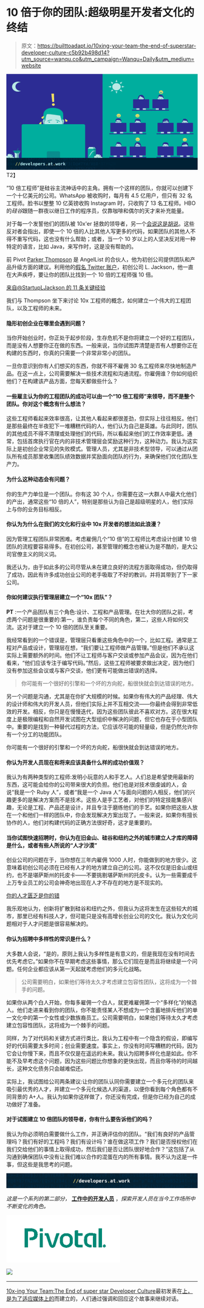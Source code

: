 # 10 倍于你的团队:超级明星开发者文化的终结

> 原文：<https://builttoadapt.io/10xing-your-team-the-end-of-superstar-developer-culture-c5b92b498d14?utm_source=wanqu.co&utm_campaign=Wanqu+Daily&utm_medium=website>

![](img/5e87f3a5fb8ad9b92d24878b0edc435c.png)T2】

“10 倍工程师”是硅谷主流神话中的主角。拥有一个这样的团队，你就可以创建下一个十亿美元的公司。WhatsApp 被收购时，每月有 4.5 亿用户，但只有 32 名工程师。脸书以整整 10 亿英镑收购 Instagram 时，只收购了 13 名工程师。HBO 的*硅谷*跟随一群夜以继日工作的程序员，仅靠咖啡和偶尔的天才来补充能量。

对于每一个发誓他们的团队被 10x'er 拯救的领导者，另一个[会说这是胡说](https://news.ycombinator.com/item?id=10958579)。这些反对者会指出，即使一个 10 倍的人比其他人写更多的代码，如果团队的其他人不得不重写代码，这也没有什么帮助；或者，当一个 10 岁以上的人坚决反对用一种特定的语言，比如 Java，来写作时，这是没有帮助的。

前 Pivot [Parker Thompson](https://medium.com/u/3f9dbd85ba62) 是 AngelList 的合伙人，他为初创公司提供团队和产品升级方面的建议。利用他的[假名 Twitter 账户](https://twitter.com/StartupLJackson/status/382534206670135296?ref_src=twsrc%5Etfw&ref_url=http%3A%2F%2Fstartupljackson.com%2F)，初创公司 L. Jackson，他一直在大声疾呼，要让你的团队比找到一个 10 倍的工程师强 10 倍。

[来自@StartupLJackson 的 11 条关键经验](https://builttoadapt.io/11-pivotal-lessons-from-startupljackson-d1de7e4bc3e0)

我们与 Thompson 坐下来讨论 10x 工程师的概念，如何建立一个伟大的工程团队，以及工程师的未来。

#### **隐形初创企业在哪里会遇到问题？**

当你开始创业时，你正处于起步阶段，生存危机不是你将建立一个好的工程团队，而是没有人想要你正在做的东西。一般来说，当你试图弄清楚是否有人想要你正在构建的东西时，你真的只需要一个非常非常小的团队。

一旦你意识到你有人们想买的东西，你就不得不雇佣 30 名工程师来尽快地制造产品。在这一点上，公司需要解决一些技术流程和沟通流程。你雇佣谁？你如何组织他们？在构建该产品方面，您每天都做些什么？

#### 一些雇主认为你的工程团队的成功可以由一个“10 倍工程师”来领导，而不是整个团队。你对这个概念有什么想法？

这些工程师看起来效率很高，让其他人看起来都很差劲，但实际上往往相反。他们是那些最终在半夜犯下一堆糟糕代码的人，他们认为自己是英雄。与此同时，团队的其他成员不得不清理或处理他们的代码，所以看起来他们的工作效率更低。通常，包括首席执行官在内的非技术管理层会奖励这种行为，这种动力。我认为这实际上是初创企业常见的失败模式。管理人员，尤其是非技术型领导，可以通过从团队所有成员那里收集团队绩效数据并奖励面向团队的行为，来确保他们优化团队生产力。

#### **为什么这种动态会有问题？**

你的生产力单位是一个团队。你有这 30 个人，你需要在这一大群人中最大化他们的产出，通常这些“10 倍的人”，特别是那些认为自己是超级明星的人，他们实际上与你的业务目标相反。

#### 你认为为什么在我们的文化和行业中 10x 开发者的想法如此浪漫？

因为管理工程团队非常困难。考虑雇佣几个“10 倍”的工程师比考虑设计创建 10 倍团队的流程要容易得多。在初创公司，甚至管理的概念也被认为是不酷的，是大公司官僚主义的同义词。

我还认为，由于如此多的公司尽管从未在建立良好的流程方面取得成功，但仍取得了成功，因此有许多成功创业公司的老手吸取了不好的教训，并将其带到了下一家公司。

#### **你如何建议执行管理层建立一个“10x 团队”？**

**PT** :一个产品团队有三个角色:设计、工程和产品管理。在壮大你的团队之前，考虑两个问题是很重要的:第一，谁负责每个不同的角色，第二，这些人将如何交流。这对于建立一个 10 倍的团队至关重要。

我经常看到的一个错误是，管理层只看重这些角色中的一个，比如工程。通常是工程对产品或设计，管理层在想，“我们要让工程师做产品管理。”但是他们不承认这实际上需要额外的时间。他们不让工程师与客户交谈或参加产品会议，因为在他们看来，“他们应该专注于编写代码。”然后，这些工程师被要求做出决定，因为他们没有参加这些会议或与客户交谈，他们更有可能做出错误的选择。

> 你可能有一个很好的引擎和一个坏的方向舵，船很快就会到达错误的地方。

另一个问题是沟通，尤其是在你扩大规模的时候。如果你有伟大的产品经理、伟大的设计师和伟大的开发人员，但他们实际上并不互相交流——你最终会得到非常低效的开发。相反，你只是在慢慢迭代，因为这些团队彼此不喜欢对方。这在很大程度上是极限编程和自然开发试图在大型组织中解决的问题，但它也存在于小型团队中。重要的是找到一种替代过程的方法，它应该尽可能的轻量级，但是仍然允许你有一个分工的功能团队。

你可能有一个很好的引擎和一个坏的方向舵，船很快就会到达错误的地方。

#### 你认为开发人员现在和将来应该具备什么样的成功价值观？

我认为有两种类型的工程师:发明小玩意的人和手艺人。人们总是希望使用最新的东西，这可能会给你的公司带来很大的负担。他们也是对技术很虔诚的人，会说“我是一个 Ruby 人”，或者“我是一个 Java 人”与面向问题的人相反，他们的兴趣更多的是解决方案而不是技术。这些人是手工艺者，对他们的特定技能集感兴趣，无论是工程、产品还是设计，并且专注于磨练他们的手艺。如果你把这些人放在一个和他们一样的团队中，你会发现解决方案出现了。一般来说，如果你有擅长协作的人，他们对构建代码的正确方法很好奇，这才是重要的。

#### 当你试图快速招聘时，你认为在旧金山、硅谷和纽约之外的城市建立人才库的障碍是什么，或者有些人所说的“人才沙漠”

创业公司的问题在于，当你想在三年内雇佣 1000 人时，你能做到的地方很少。这意味着初创公司必须在已经有人才的地方建立自己的公司。这不仅仅是旧金山或纽约，也不是堪萨斯州的托皮卡——不要挑剔堪萨斯州的托皮卡。认为一些需要成千上万专业员工的公司会神奇地出现在人才不存在的地方是不现实的。

[你的人才匮乏是你的错](https://builttoadapt.io/your-talent-drought-is-your-fault-1db93a7e7d2c)

我乐观地认为，创新将扩散到硅谷和纽约之外，但我认为这将发生在这些较大的城市，那里已经有科技人才，但可能只是没有高增长创业公司的文化。我认为文化问题相对于人才问题是很容易解决的。

#### 你认为招聘中多样性的常识是什么？

大多数人会说，“是的，原则上我认为多样性是有意义的，但是我现在没有时间去优先考虑它。”如果你不在早期考虑这些事情，那么它们现在是而且将继续是一个问题。任何企业都应该从第一天起就考虑他们的多元化战略。

> 公司需要明白，如果他们等待太久才考虑建立包容性团队，这将成为一个棘手的问题。

如果你从两个白人开始，你每多雇佣一个白人，就更难雇佣第一个“多样化”的候选人。他们走进来看到你的团队，你不能责怪某人不想成为一个含蓄地排斥他们的单一文化中的第一个女性或少数族裔员工。公司需要明白，如果他们等待太久才考虑建立包容性团队，这将成为一个棘手的问题。

同样，为了对代码和关键方式进行类比，我认为工程中有一个隐含的假设，即编写好的代码需要太多时间；创业需要速度。事实上，你没有时间写糟糕的代码，因为它会让你慢下来，而且不仅仅是在遥远的未来。我认为招聘多样化也是如此。你不能不及早考虑这个问题，因为这些问题比你想象的更快出现，而且你等待的时间越长，这种文化债务只会越难偿还。

实际上，我试图给公司两条建议:让你的团队认同你需要建立一个多元化的团队来吸引最优秀的人才，并建立一个多元化候选人的渠道，以便你看到每个角色都有不同背景的 A+人。我认为如果你这样做了，你还没有完成，但是你已经为自己的成功做好了准备。

#### 对于试图建立 10 倍团队的领导者，你有什么要告诉他们的吗？

我认为你必须明白需要做什么工作，并正确评估你的团队。“我们有良好的产品管理吗？我们有好的工程吗？我们有设计吗？谁在做这项工作？我们是否授权他们在我们交给他们的事情上取得成功，然后我们是否让团队很好地合作？”这包括了从沟通到确保团队中没有让我们难以合作的混蛋在内的所有事情。我不认为这是一件事，但这些是我思考的问题。

[![](img/2070668e25aceeb3a4c930e2660fee92.png)](https://builttoadapt.io/developers-at-work/home)

*这是一个系列的第二部分，* [**工作中的开发人员**](https://builttoadapt.io/developers-at-work/home) ，*探索开发人员在当今工作场所中不断变化的角色。*

[![](img/de87c53cf7507c2fec67424fdae62dcb.png)](http://pivotal.io/)

![](img/9e24ce6912a0d48ba285f4b70cfeadac.png)

* * *

[10x-ing Your Team:The End of super star Developer Culture](https://builttoadapt.io/10xing-your-team-the-end-of-superstar-developer-culture-c5b92b498d14)最初发表在[上，是为了适应媒体上的](https://builttoadapt.io/)而建立的，人们通过强调和回应这个故事来继续对话。